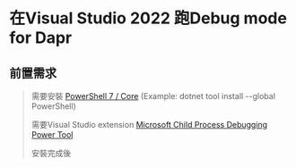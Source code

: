 # 在Visual Studio 2022 跑Debug mode for Dapr

## 前置需求

> 需要安裝 [PowerShell 7 / Core](https://learn.microsoft.com/en-us/powershell/scripting/install/installing-powershell-on-windows?view=powershell-7.3) (Example: dotnet tool install --global PowerShell)
> 
> 需要Visual Studio extension [Microsoft Child Process Debugging Power Tool](https://marketplace.visualstudio.com/items?itemName=vsdbgplat.MicrosoftChildProcessDebuggingPowerTool2022)
>
> 安裝完成後
